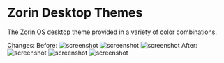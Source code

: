 # Zorin Desktop Themes

The Zorin OS desktop theme provided in a variety of color combinations.

Changes:
Before:
![screenshot](./assets/Before/85a19420-6ca9-45b9-b84e-a7105c957c52.png)
![screenshot](./assets/Before/dc610a50-7f9f-4227-90e4-2d6a61565d53.png)
![screenshot](./assets/Before/2b57bb36-321a-444b-991a-7120d5789b0a.png)
After:
![screenshot](./assets/After/106da0d0-6391-4338-bbb1-ebb044c2673d.png)
![screenshot](./assets/After/6e6628b4-7324-4156-88b8-f36e8494333f.png)
![screenshot](./assets/After/1e0a4dab-6334-4b00-a87c-b77e904f2cc4.png)
